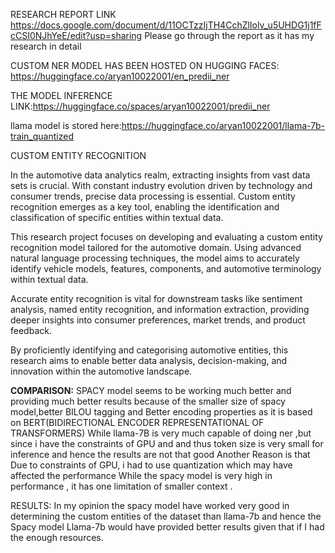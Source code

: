 RESEARCH REPORT LINK https://docs.google.com/document/d/11OCTzzIjTH4CchZlIolv_u5UHDG1j1fFcCSI0NJhYeE/edit?usp=sharing
Please go through the report as it has my research in detail

CUSTOM NER MODEL HAS BEEN HOSTED ON HUGGING FACES: https://huggingface.co/aryan10022001/en_predii_ner


THE MODEL INFERENCE LINK:https://huggingface.co/spaces/aryan10022001/predii_ner

llama model is stored here:https://huggingface.co/aryan10022001/llama-7b-train_quantized

CUSTOM ENTITY RECOGNITION


In the automotive data analytics realm, extracting insights from vast data sets is crucial. With constant industry evolution driven by technology and consumer trends, precise data processing is essential. Custom entity recognition emerges as a key tool, enabling the identification and classification of specific entities within textual data.

This research project focuses on developing and evaluating a custom entity recognition model tailored for the automotive domain. Using advanced natural language processing techniques, the model aims to accurately identify vehicle models, features, components, and automotive terminology within textual data.

Accurate entity recognition is vital for downstream tasks like sentiment analysis, named entity recognition, and information extraction, providing deeper insights into consumer preferences, market trends, and product feedback.

By proficiently identifying and categorising automotive entities, this research aims to enable better data analysis, decision-making, and innovation within the automotive landscape.

**COMPARISON:**
SPACY model seems to be working much better and providing much better results because of the smaller size of spacy model,better BILOU tagging and Better encoding properties as it is based on BERT(BIDIRECTIONAL ENCODER REPRESENTATIONAL OF TRANSFORMERS)
While llama-7B is very much capable of doing ner ,but since i have the constraints of GPU and and thus token size is very small for inference and hence the results are not that good
Another Reason is that Due to constraints of GPU, i had to use quantization which may have affected the performance
While the spacy model is very high in performance , it has one limitation of smaller context .

RESULTS:
In my opinion the spacy model have worked very good in determining the custom entities of the dataset than llama-7b and hence the Spacy model
Llama-7b  would have provided better results given that if I had the enough resources.



